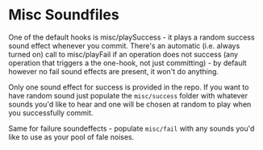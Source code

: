 Misc Soundfiles
===============

One of the default hooks is misc/playSuccess - it plays a random success sound effect whenever
you commit. There's an automatic (i.e. always turned on) call to misc/playFail if an operation
does not success (any operation that triggers a the one-hook, not just committing) - by default
however no fail sound effects are present, it won't do anything.

Only one sound effect for success is provided in the repo. If you want to have random sound
just populate the `misc/success` folder with whatever sounds you'd like to hear and one will be
chosen at random to play when you successfully commit.

Same for failure soundeffects - populate `misc/fail` with any sounds you'd like to use as your
pool of fale noises.
